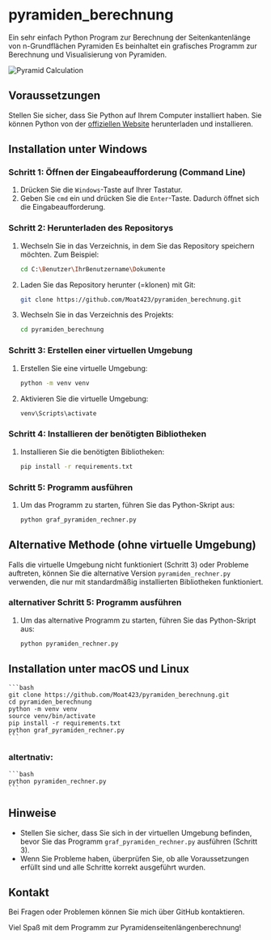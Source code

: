 # pyramiden_berechnung

Ein sehr einfach Python Program zur Berechnung der Seitenkantenlänge von n-Grundflächen Pyramiden
Es beinhaltet ein grafisches Programm zur Berechnung und Visualisierung von Pyramiden.

![Pyramid Calculation](pictures/pyramid.png)

## Voraussetzungen

Stellen Sie sicher, dass Sie Python auf Ihrem Computer installiert haben. Sie können Python von der [offiziellen Website](https://www.python.org/downloads/) herunterladen und installieren.

## Installation unter Windows

### Schritt 1: Öffnen der Eingabeaufforderung (Command Line)

1. Drücken Sie die `Windows`-Taste auf Ihrer Tastatur.
2. Geben Sie `cmd` ein und drücken Sie die `Enter`-Taste. Dadurch öffnet sich die Eingabeaufforderung.

### Schritt 2: Herunterladen des Repositorys

1. Wechseln Sie in das Verzeichnis, in dem Sie das Repository speichern möchten. Zum Beispiel:
    ```bash
    cd C:\Benutzer\IhrBenutzername\Dokumente
    ```

2. Laden Sie das Repository herunter (=klonen) mit Git:
    ```bash
    git clone https://github.com/Moat423/pyramiden_berechnung.git
    ```

3. Wechseln Sie in das Verzeichnis des Projekts:
    ```bash
    cd pyramiden_berechnung
    ```

### Schritt 3: Erstellen einer virtuellen Umgebung

1. Erstellen Sie eine virtuelle Umgebung:
    ```bash
    python -m venv venv
    ```

2. Aktivieren Sie die virtuelle Umgebung:
    ```bash
    venv\Scripts\activate
    ```

### Schritt 4: Installieren der benötigten Bibliotheken

1. Installieren Sie die benötigten Bibliotheken:
    ```bash
    pip install -r requirements.txt
    ```

### Schritt 5: Programm ausführen

1. Um das Programm zu starten, führen Sie das Python-Skript aus:
    ```bash
    python graf_pyramiden_rechner.py
    ```

## Alternative Methode (ohne virtuelle Umgebung)

Falls die virtuelle Umgebung nicht funktioniert (Schritt 3) oder Probleme auftreten, können Sie die alternative Version `pyramiden_rechner.py` verwenden, die nur mit standardmäßig installierten Bibliotheken funktioniert.

### alternativer Schritt 5: Programm ausführen

1. Um das alternative Programm zu starten, führen Sie das Python-Skript aus:
    ```bash
    python pyramiden_rechner.py
    ```

## Installation unter macOS und Linux

    ```bash
    git clone https://github.com/Moat423/pyramiden_berechnung.git
    cd pyramiden_berechnung
    python -m venv venv
	source venv/bin/activate
    pip install -r requirements.txt
    python graf_pyramiden_rechner.py
    ```
### altertnativ:
	
    ```bash
    python pyramiden_rechner.py
    ```

## Hinweise

- Stellen Sie sicher, dass Sie sich in der virtuellen Umgebung befinden, bevor Sie das Programm `graf_pyramiden_rechner.py` ausführen (Schritt 3).
- Wenn Sie Probleme haben, überprüfen Sie, ob alle Voraussetzungen erfüllt sind und alle Schritte korrekt ausgeführt wurden.

## Kontakt

Bei Fragen oder Problemen können Sie mich über GitHub kontaktieren.

Viel Spaß mit dem Programm zur Pyramidenseitenlängenberechnung!
